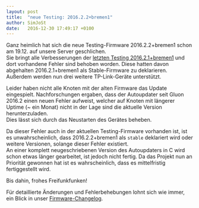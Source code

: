 ```yaml
---
layout: post
title:  "neue Testing: 2016.2.2+bremen1"
author: SimJoSt
date:   2016-12-30 17:49:17 +0100
---
```

Ganz heimlich hat sich die neue Testing-Firmware 2016.2.2+bremen1 schon am 19.12. auf unsere Server geschlichen.  
Sie bringt alle Verbesserungen der [letzten Testing 2016.2.1+bremen1](2016/11/09/neue-testing-firmware.html) und dort vorhandene Fehler sind behoben worden. Diese hatten davon abgehalten 2016.2.1+bremen1 als Stable-Firmware zu deklarieren. Außerdem werden nun drei weitere TP-Link-Geräte unterstützt.

Leider haben nicht alle Knoten mit der alten Firmware das Update eingespielt. Nachforschungen ergaben, dass der Autoupdater seit Gluon 2016.2 einen neuen Fehler aufweist, welcher auf Knoten mit längerer Uptime (~ ein Monat) nicht in der Lage sind die aktuelle Version herunterzuladen.  
Dies lässt sich durch das Neustarten des Gerätes beheben.

Da dieser Fehler auch in der aktuellen Testing-Firmware vorhanden ist, ist es unwahrscheinlich, dass 2016.2.2+bremen1 als `stable` deklariert wird oder weitere Versionen, solange dieser Fehler existiert.  
An einer komplett neugeschriebenen Version des Autoupdaters in C wird schon etwas länger gearbeitet, ist jedoch nicht fertig. Da das Projekt nun an Priorität gewonnen hat ist es wahrscheinlich, dass es mittelfristig fertiggestellt wird.

Bis dahin, frohes Freifunkfunken!

Für detaillierte Änderungen und Fehlerbehebungen lohnt sich wie immer, ein Blick in unser [Firmware-Changelog](https://wiki.bremen.freifunk.net/Firmware/Changelog).
